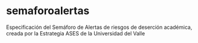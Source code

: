 # semaforoalertas
Especificación del Semáforo de Alertas de riesgos de deserción académica, creada por la Estrategia ASES de la Universidad del Valle
